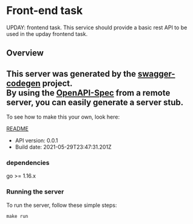 # Front-end task

UPDAY: frontend task. This service should provide a basic rest API to be used in the upday frontend task.

## Overview
This server was generated by the [swagger-codegen](https://github.com/swagger-api/swagger-codegen) project.  
By using the [OpenAPI-Spec](https://github.com/OAI/OpenAPI-Specification) from a remote server, you can easily generate a server stub.  
-

To see how to make this your own, look here:

[README](https://github.com/swagger-api/swagger-codegen/blob/master/README.md)

- API version: 0.0.1
- Build date: 2021-05-29T23:47:31.201Z

### dependencies
go >= 1.16.x

### Running the server
To run the server, follow these simple steps:

```
make run
```

